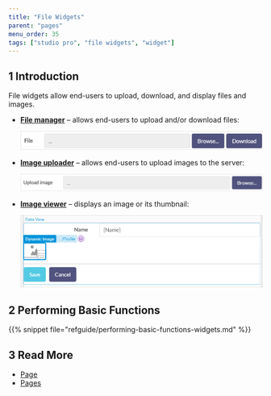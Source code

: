 ```yaml
---
title: "File Widgets"
parent: "pages"
menu_order: 35
tags: ["studio pro", "file widgets", "widget"]
---
```


## 1 Introduction

File widgets allow end-users to upload, download, and display files and images. 

* [**File manager**](file-manager) – allows end-users to upload and/or download files:

    ![File Manager Example](attachments/file-widgets/file-manager-example.png)

* [**Image uploader**](image-uploader) – allows end-users to upload images to the server:

    ![Image Uploader Example](attachments/file-widgets/image-uploader-example.png)

* [**Image viewer**](image-viewer) – displays an image or its thumbnail:

    ![Image Viewer Example](attachments/file-widgets/image-viewer-example.png)

## 2 Performing Basic Functions

{{% snippet file="refguide/performing-basic-functions-widgets.md" %}}

## 3 Read More

* [Page](page)
* [Pages](pages)